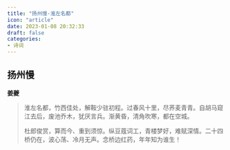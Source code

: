 ```yaml
---
title: "扬州慢·淮左名都"
icon: "article"
date: 2023-01-08 20:32:33
draft: false
categories:
- 诗词
---
```


## 扬州慢
**姜夔**

> 淮左名都，竹西佳处，解鞍少驻初程。过春风十里，尽荞麦青青。自胡马窥江去后，废池乔木，犹厌言兵。渐黄昏，清角吹寒，都在空城。
>
> 杜郎俊赏，算而今、重到须惊。纵豆蔻词工，青楼梦好，难赋深情。二十四桥仍在，波心荡、冷月无声。念桥边红药，年年知为谁生！
